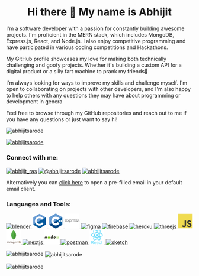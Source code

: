 
<!--
### Hi there 👋

**AbhijitSarode/AbhijitSarode** is a ✨ _special_ ✨ repository because its `README.md` (this file) appears on your GitHub profile.

Here are some ideas to get you started:

- 🔭 I’m currently working on ...
- 🌱 I’m currently learning ...
- 👯 I’m looking to collaborate on ...
- 🤔 I’m looking for help with ...
- 💬 Ask me about ...
- 📫 How to reach me: ...
- 😄 Pronouns: ...
- ⚡ Fun fact: ...
-->


<h1 align="center">Hi there 👋   My name is Abhijit</h1>
<!-- <h3 align="center">Building tech, having fun!</h3> -->

I'm a software developer with a passion for constantly building awesome projects. I'm proficient in the MERN stack, which includes MongoDB, Express.js, React, and Node.js. I also enjoy competitive programming and have participated in various coding competitions and Hackathons.

My GitHub profile showcases my love for making both technically challenging and goofy projects. Whether it's building a custom API for a digital product or a silly fart machine to prank my friends🤭

I'm always looking for ways to improve my skills and challenge myself. I'm open to collaborating on projects with other developers, and I'm also happy to help others with any questions they may have about programming or development in genera

Feel free to browse through my GitHub repositories and reach out to me if you have any questions or just want to say hi!


<p align="left"> <img src="https://komarev.com/ghpvc/?username=abhijitsarode&label=Profile%20views&color=0e75b6&style=flat" alt="abhijitsarode" /> </p>

<p align="left"> <a href="https://github.com/ryo-ma/github-profile-trophy"><img src="https://github-profile-trophy.vercel.app/?username=abhijitsarode" alt="abhijitsarode" /></a> </p>

<!-- - 🔭 I’m currently working on [building my own site](https://www.abhijitsarode.in) -->

<!-- ### Blogs posts -->
<!-- BLOG-POST-LIST:START -->
<!-- BLOG-POST-LIST:END -->

<h3 align="left">Connect with me:</h3>
<p align="left">
<!--twitter-->
<a href="https://twitter.com/abhijit_ras" target="blank"><img align="center" src="https://raw.githubusercontent.com/rahuldkjain/github-profile-readme-generator/master/src/images/icons/Social/twitter.svg" alt="abhijit_ras" height="30" width="40" /></a>
<!-- hashnode -->
<a href="https://hashnode.com/@abhijitsarode" target="blank"><img align="center" src="https://raw.githubusercontent.com/rahuldkjain/github-profile-readme-generator/master/src/images/icons/Social/hashnode.svg" alt="@abhijitsarode" height="30" width="40" /></a>
<!-- leetcode   -->
<a href="https://www.leetcode.com/abhijitsarode" target="blank"><img align="center" src="https://raw.githubusercontent.com/rahuldkjain/github-profile-readme-generator/master/src/images/icons/Social/leet-code.svg" alt="abhijitsarode" height="30" width="40" /></a>
<!-- codewars   -->
<!-- <a href="https://www.codewars.com/users/AbhijitSarode" target="blank"><img align="center" src="https://raw.githubusercontent.com/rahuldkjain/github-profile-readme-generator/master/src/images/icons/Social/codeforces.svg" alt="https://www.codewars.com/users/abhijitsarode" height="30" width="40" /></a>
</p> -->
<!-- email -->

Alternatively you can [click here](mailto:sarode.abhijit14@gmail.com?subject=Hello%20from%20GitHub&body=Hi%20there%2C%0D%0A%0D%0AI%20came%20across%20your%20GitHub%20profile%20and%20would%20love%20to%20connect%20with%20you%20about%20potential%20collaborations.%20Let%20me%20know%20if%20you%27re%20interested.%0D%0A%0D%0ABest%20Regards%2C%0D%0A%0D%0A[Your%20Name]) to open a pre-filled email in your default email client.





<h3 align="left">Languages and Tools:</h3>
<p align="left"> <a href="https://www.blender.org/" target="_blank" rel="noreferrer"> <img src="https://download.blender.org/branding/community/blender_community_badge_white.svg" alt="blender" width="40" height="40"/> </a> <a href="https://www.cprogramming.com/" target="_blank" rel="noreferrer"> <img src="https://raw.githubusercontent.com/devicons/devicon/master/icons/c/c-original.svg" alt="c" width="40" height="40"/> </a> <a href="https://www.w3schools.com/cpp/" target="_blank" rel="noreferrer"> <img src="https://raw.githubusercontent.com/devicons/devicon/master/icons/cplusplus/cplusplus-original.svg" alt="cplusplus" width="40" height="40"/> </a> <a href="https://expressjs.com" target="_blank" rel="noreferrer"> <img src="https://raw.githubusercontent.com/devicons/devicon/master/icons/express/express-original-wordmark.svg" alt="express" width="40" height="40"/> </a> <a href="https://www.figma.com/" target="_blank" rel="noreferrer"> <img src="https://www.vectorlogo.zone/logos/figma/figma-icon.svg" alt="figma" width="40" height="40"/> </a> <a href="https://firebase.google.com/" target="_blank" rel="noreferrer"> <img src="https://www.vectorlogo.zone/logos/firebase/firebase-icon.svg" alt="firebase" width="40" height="40"/> </a> <a href="https://heroku.com" target="_blank" rel="noreferrer"> <img src="https://www.vectorlogo.zone/logos/heroku/heroku-icon.svg" alt="heroku" width="40" height="40"/> </a> <a href="https://threejs.org/" target="_blank" rel="noreferrer"> <img src="https://upload.wikimedia.org/wikipedia/commons/3/3f/Three.js_Icon.svg" alt="threejs" width="40" height="40"/> </a> <a href="https://developer.mozilla.org/en-US/docs/Web/JavaScript" target="_blank" rel="noreferrer"> <img src="https://raw.githubusercontent.com/devicons/devicon/master/icons/javascript/javascript-original.svg" alt="javascript" width="40" height="40"/> </a> <a href="https://www.mongodb.com/" target="_blank" rel="noreferrer"> <img src="https://raw.githubusercontent.com/devicons/devicon/master/icons/mongodb/mongodb-original-wordmark.svg" alt="mongodb" width="40" height="40"/> </a> <a href="https://nextjs.org/" target="_blank" rel="noreferrer"> <img src="https://cdn.worldvectorlogo.com/logos/nextjs-2.svg" alt="nextjs" width="40" height="40"/> </a> <a href="https://nodejs.org" target="_blank" rel="noreferrer"> <img src="https://raw.githubusercontent.com/devicons/devicon/master/icons/nodejs/nodejs-original-wordmark.svg" alt="nodejs" width="40" height="40"/> </a> <a href="https://postman.com" target="_blank" rel="noreferrer"> <img src="https://www.vectorlogo.zone/logos/getpostman/getpostman-icon.svg" alt="postman" width="40" height="40"/> </a> <a href="https://reactjs.org/" target="_blank" rel="noreferrer"> <img src="https://raw.githubusercontent.com/devicons/devicon/master/icons/react/react-original-wordmark.svg" alt="react" width="40" height="40"/> </a> <a href="https://www.sketch.com/" target="_blank" rel="noreferrer"> <img src="https://www.vectorlogo.zone/logos/sketchapp/sketchapp-icon.svg" alt="sketch" width="40" height="40"/>
</a> </p>

<p><img align="left" src="https://github-readme-stats.vercel.app/api/top-langs?username=abhijitsarode&show_icons=true&locale=en&layout=compact" alt="abhijitsarode" /></p>

<p>&nbsp;<img align="center" src="https://github-readme-stats.vercel.app/api?username=abhijitsarode&show_icons=true&locale=en" alt="abhijitsarode" /></p>

<p><img align="center" src="https://github-readme-streak-stats.herokuapp.com/?user=abhijitsarode&" alt="abhijitsarode" /></p>
